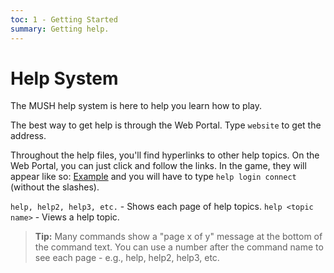 ```yaml
---
toc: 1 - Getting Started
summary: Getting help.
---
```

# Help System

The MUSH help system is here to help you learn how to play.

The best way to get help is through the Web Portal.  Type `website` to get the address.

Throughout the help files, you'll find hyperlinks to other help topics.  On the Web Portal, you can just click and follow the links.  In the game, they will appear like so:  [Example](/help/login/connect) and you will have to type `help login connect` (without the slashes).

`help, help2, help3, etc.` - Shows each page of help topics.
`help <topic name>` - Views a help topic.

> **Tip:**  Many commands show a "page x of y" message at the bottom of the command text.  You can use a number after the command name to see each page - e.g., help, help2, help3, etc.


